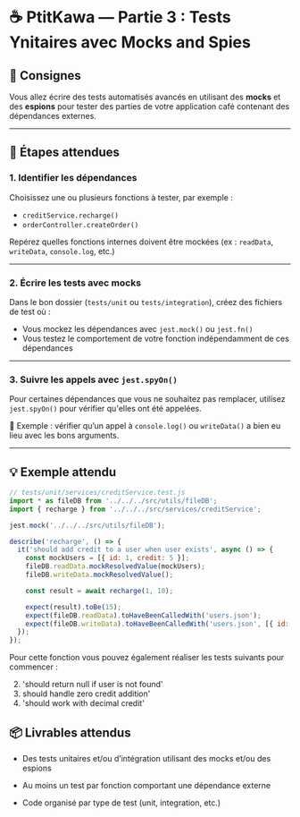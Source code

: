 # ☕ PtitKawa — Partie 3 : Tests Ynitaires avec Mocks and Spies

## 📝 Consignes

Vous allez écrire des tests automatisés avancés en utilisant des **mocks** et des **espions** pour tester des parties de votre application café contenant des dépendances externes.

---

## 🔧 Étapes attendues

### 1. Identifier les dépendances

Choisissez une ou plusieurs fonctions à tester, par exemple :

- `creditService.recharge()`
- `orderController.createOrder()`

 Repérez quelles fonctions internes doivent être mockées (ex : `readData`, `writeData`, `console.log`, etc.)

---

### 2.  Écrire les tests avec mocks

Dans le bon dossier (`tests/unit` ou `tests/integration`), créez des fichiers de test où :

- Vous mockez les dépendances avec `jest.mock()` ou `jest.fn()`
- Vous testez le comportement de votre fonction indépendamment de ces dépendances

---

### 3. Suivre les appels avec `jest.spyOn()`

Pour certaines dépendances que vous ne souhaitez pas remplacer, utilisez `jest.spyOn()` pour vérifier qu'elles ont été appelées.

📌 Exemple : vérifier qu’un appel à `console.log()` ou `writeData()` a bien eu lieu avec les bons arguments.

---

## 💡 Exemple attendu

```js
// tests/unit/services/creditService.test.js
import * as fileDB from '../../../src/utils/fileDB';
import { recharge } from '../../../src/services/creditService';

jest.mock('../../../src/utils/fileDB');

describe('recharge', () => {
  it('should add credit to a user when user exists', async () => {
    const mockUsers = [{ id: 1, credit: 5 }];
    fileDB.readData.mockResolvedValue(mockUsers);
    fileDB.writeData.mockResolvedValue();

    const result = await recharge(1, 10);

    expect(result).toBe(15);
    expect(fileDB.readData).toHaveBeenCalledWith('users.json');
    expect(fileDB.writeData).toHaveBeenCalledWith('users.json', [{ id: 1, credit: 15 }]);
  });
});
```
Pour cette fonction vous pouvez également réaliser les tests suivants pour commencer : 

2. 'should return null if user is not found'
3. should handle zero credit addition'
4. 'should work with decimal credit'

## 📦 Livrables attendus

- Des tests unitaires et/ou d’intégration utilisant des mocks et/ou des espions

- Au moins un test par fonction comportant une dépendance externe

- Code organisé par type de test (unit, integration, etc.)